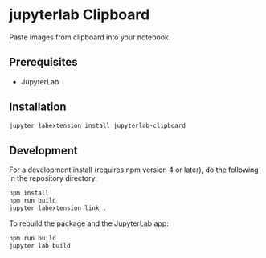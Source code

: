 # jupyterlab Clipboard

Paste images from clipboard into your notebook.

## Prerequisites

* JupyterLab

## Installation

```bash
jupyter labextension install jupyterlab-clipboard
```

## Development

For a development install (requires npm version 4 or later), do the following in the repository directory:

```bash
npm install
npm run build
jupyter labextension link .
```

To rebuild the package and the JupyterLab app:

```bash
npm run build
jupyter lab build
```
